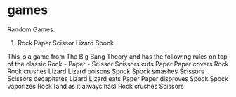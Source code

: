 # games
Random Games:

1. Rock Paper Scissor Lizard Spock

This is a game from The Big Bang Theory and has the following rules on top of the classic
Rock - Paper - Scissor
Scissors cuts Paper
Paper covers Rock
Rock crushes Lizard
Lizard poisons Spock
Spock smashes Scissors
Scissors decapitates Lizard
Lizard eats Paper
Paper disproves Spock
Spock vaporizes Rock
(and as it always has) Rock crushes Scissors


